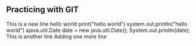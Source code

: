## Practicing with GIT  

This is a new line
hello world
print("hello world")
system.out.println("hello world")
ajava.util.Date date = new java.util.Date();
System.out.println(date);
This is another line
Adding one more line
 
 
